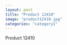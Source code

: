 ```yaml
---
layout: post
title: "Product 12410"
image: "product12410.jpg"
categories: "category1"
---
```

Product 12410

